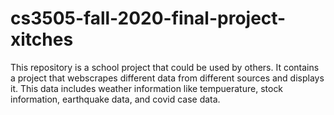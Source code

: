 # cs3505-fall-2020-final-project-xitches

This repository is a school project that could be used by others. It contains a project that webscrapes different data from different sources and displays it. This data includes weather information like tempuerature, stock information, earthquake data, and covid case data. 
